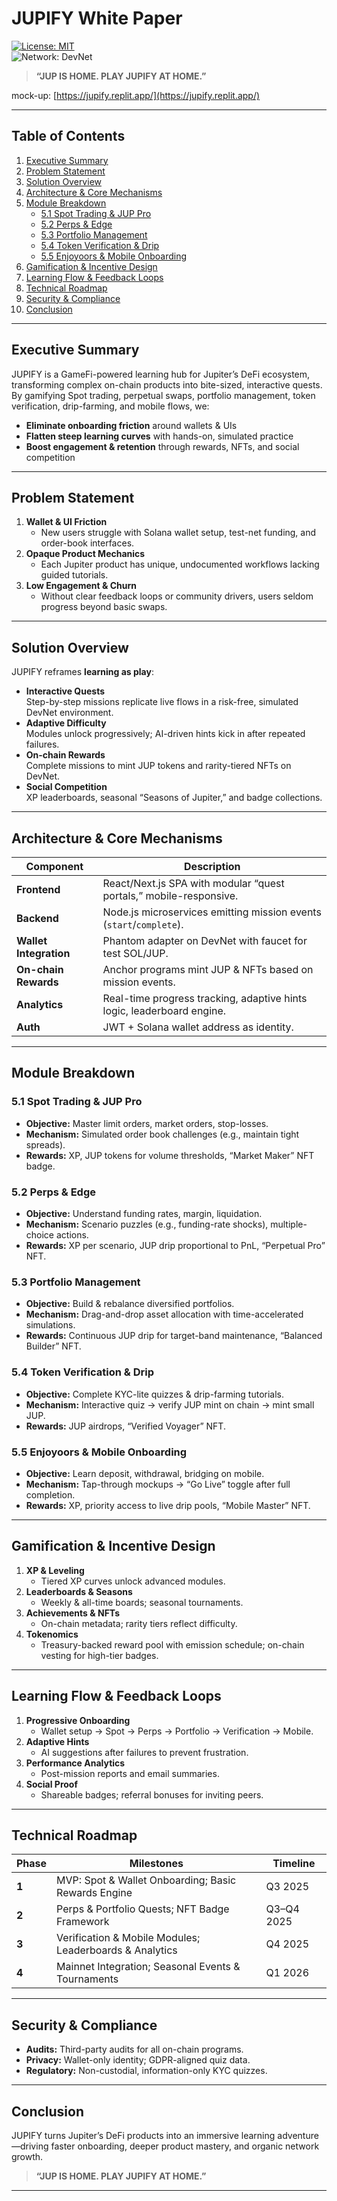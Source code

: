 # JUPIFY White Paper

[![License: MIT](https://img.shields.io/badge/License-MIT-yellow.svg)](LICENSE)  
![Network: DevNet](https://img.shields.io/badge/Network-DevNet-blue.svg)

> **“JUP IS HOME. PLAY JUPIFY AT HOME.”**

mock-up: [https://jupify.replit.app/](https://jupify.replit.app/)

---

## Table of Contents

1. [Executive Summary](#executive-summary)  
2. [Problem Statement](#problem-statement)  
3. [Solution Overview](#solution-overview)  
4. [Architecture & Core Mechanisms](#architecture--core-mechanisms)  
5. [Module Breakdown](#module-breakdown)  
   - [5.1 Spot Trading & JUP Pro](#51-spot-trading--jup-pro)  
   - [5.2 Perps & Edge](#52-perps--edge)  
   - [5.3 Portfolio Management](#53-portfolio-management)  
   - [5.4 Token Verification & Drip](#54-token-verification--drip)  
   - [5.5 Enjoyoors & Mobile Onboarding](#55-enjoyoors--mobile-onboarding)  
6. [Gamification & Incentive Design](#gamification--incentive-design)  
7. [Learning Flow & Feedback Loops](#learning-flow--feedback-loops)  
8. [Technical Roadmap](#technical-roadmap)  
9. [Security & Compliance](#security--compliance)  
10. [Conclusion](#conclusion)  

---

## Executive Summary

JUPIFY is a GameFi-powered learning hub for Jupiter’s DeFi ecosystem, transforming complex on-chain products into bite-sized, interactive quests. By gamifying Spot trading, perpetual swaps, portfolio management, token verification, drip-farming, and mobile flows, we:

- **Eliminate onboarding friction** around wallets & UIs  
- **Flatten steep learning curves** with hands-on, simulated practice  
- **Boost engagement & retention** through rewards, NFTs, and social competition  

---

## Problem Statement

1. **Wallet & UI Friction**  
   - New users struggle with Solana wallet setup, test-net funding, and order-book interfaces.  
2. **Opaque Product Mechanics**  
   - Each Jupiter product has unique, undocumented workflows lacking guided tutorials.  
3. **Low Engagement & Churn**  
   - Without clear feedback loops or community drivers, users seldom progress beyond basic swaps.

---

## Solution Overview

JUPIFY reframes **learning as play**:

- **Interactive Quests**  
  Step-by-step missions replicate live flows in a risk-free, simulated DevNet environment.
- **Adaptive Difficulty**  
  Modules unlock progressively; AI-driven hints kick in after repeated failures.
- **On-chain Rewards**  
  Complete missions to mint JUP tokens and rarity-tiered NFTs on DevNet.
- **Social Competition**  
  XP leaderboards, seasonal “Seasons of Jupiter,” and badge collections.

---

## Architecture & Core Mechanisms

| Component              | Description                                                                                     |
|------------------------|-------------------------------------------------------------------------------------------------|
| **Frontend**           | React/Next.js SPA with modular “quest portals,” mobile-responsive.                              |
| **Backend**            | Node.js microservices emitting mission events (`start`/`complete`).                            |
| **Wallet Integration** | Phantom adapter on DevNet with faucet for test SOL/JUP.                                         |
| **On-chain Rewards**   | Anchor programs mint JUP & NFTs based on mission events.                                        |
| **Analytics**          | Real-time progress tracking, adaptive hints logic, leaderboard engine.                          |
| **Auth**               | JWT + Solana wallet address as identity.                                                        |

---

## Module Breakdown

### 5.1 Spot Trading & JUP Pro

- **Objective:** Master limit orders, market orders, stop-losses.  
- **Mechanism:** Simulated order book challenges (e.g., maintain tight spreads).  
- **Rewards:** XP, JUP tokens for volume thresholds, “Market Maker” NFT badge.

### 5.2 Perps & Edge

- **Objective:** Understand funding rates, margin, liquidation.  
- **Mechanism:** Scenario puzzles (e.g., funding-rate shocks), multiple-choice actions.  
- **Rewards:** XP per scenario, JUP drip proportional to PnL, “Perpetual Pro” NFT.

### 5.3 Portfolio Management

- **Objective:** Build & rebalance diversified portfolios.  
- **Mechanism:** Drag-and-drop asset allocation with time-accelerated simulations.  
- **Rewards:** Continuous JUP drip for target-band maintenance, “Balanced Builder” NFT.

### 5.4 Token Verification & Drip

- **Objective:** Complete KYC-lite quizzes & drip-farming tutorials.  
- **Mechanism:** Interactive quiz → verify JUP mint on chain → mint small JUP.  
- **Rewards:** JUP airdrops, “Verified Voyager” NFT.

### 5.5 Enjoyoors & Mobile Onboarding

- **Objective:** Learn deposit, withdrawal, bridging on mobile.  
- **Mechanism:** Tap-through mockups → “Go Live” toggle after full completion.  
- **Rewards:** XP, priority access to live drip pools, “Mobile Master” NFT.

---

## Gamification & Incentive Design

1. **XP & Leveling**  
   - Tiered XP curves unlock advanced modules.  
2. **Leaderboards & Seasons**  
   - Weekly & all-time boards; seasonal tournaments.  
3. **Achievements & NFTs**  
   - On-chain metadata; rarity tiers reflect difficulty.  
4. **Tokenomics**  
   - Treasury-backed reward pool with emission schedule; on-chain vesting for high-tier badges.

---

## Learning Flow & Feedback Loops

1. **Progressive Onboarding**  
   - Wallet setup → Spot → Perps → Portfolio → Verification → Mobile.  
2. **Adaptive Hints**  
   - AI suggestions after failures to prevent frustration.  
3. **Performance Analytics**  
   - Post-mission reports and email summaries.  
4. **Social Proof**  
   - Shareable badges; referral bonuses for inviting peers.

---

## Technical Roadmap

| Phase     | Milestones                                                 | Timeline       |
|-----------|-------------------------------------------------------------|----------------|
| **1**     | MVP: Spot & Wallet Onboarding; Basic Rewards Engine         | Q3 2025        |
| **2**     | Perps & Portfolio Quests; NFT Badge Framework               | Q3–Q4 2025     |
| **3**     | Verification & Mobile Modules; Leaderboards & Analytics     | Q4 2025        |
| **4**     | Mainnet Integration; Seasonal Events & Tournaments          | Q1 2026        |

---

## Security & Compliance

- **Audits:** Third-party audits for all on-chain programs.  
- **Privacy:** Wallet-only identity; GDPR-aligned quiz data.  
- **Regulatory:** Non-custodial, information-only KYC quizzes.

---

## Conclusion

JUPIFY turns Jupiter’s DeFi products into an immersive learning adventure—driving faster onboarding, deeper product mastery, and organic network growth.  

> **“JUP IS HOME. PLAY JUPIFY AT HOME.”**

---
